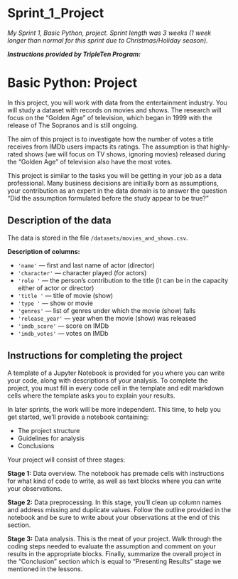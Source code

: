# Sprint_1_Project

*My Sprint 1, Basic Python, project. Sprint length was 3 weeks (1 week longer than normal for this sprint due to Christmas/Holiday season).*



***Instructions provided by TripleTen Program:***

# Basic Python: Project

In this project, you will work with data from the entertainment industry. You will study a dataset with records on movies and shows. The research will focus on the “Golden Age” of television, which began in 1999 with the release of The Sopranos and is still ongoing.

The aim of this project is to investigate how the number of votes a title receives from IMDb users impacts its ratings. The assumption is that highly-rated shows (we will focus on TV shows, ignoring movies) released during the “Golden Age” of television also have the most votes.

This project is similar to the tasks you will be getting in your job as a data professional. Many business decisions are initially born as assumptions, your contribution as an expert in the data domain is to answer the question “Did the assumption formulated before the study appear to be true?”

## Description of the data

The data is stored in the file `/datasets/movies_and_shows.csv`. 

**Description of columns:**
- `'name'` — first and last name of actor (director)
- `'character'` — character played (for actors)
- `'role '` — the person’s contribution to the title (it can be in the capacity either of actor or director)
- `'title '` — title of movie (show)
- `'type '` — show or movie
- `'genres'` — list of genres under which the movie (show) falls
- `'release_year'` — year when the movie (show) was released
- `'imdb_score'` — score on IMDb
- `'imdb_votes'` — votes on IMDb

## Instructions for completing the project

A template of a Jupyter Notebook is provided for you where you can write your code, along with descriptions of your analysis. To complete the project, you must fill in every code cell in the template and edit markdown cells where the template asks you to explain your results.

In later sprints, the work will be more independent. This time, to help you get started, we’ll provide a notebook containing:

- The project structure
- Guidelines for analysis
- Conclusions

Your project will consist of three stages:

**Stage 1:** Data overview. The notebook has premade cells with instructions for what kind of code to write, as well as text blocks where you can write your observations.

**Stage 2:** Data preprocessing. In this stage, you’ll clean up column names and address missing and duplicate values. Follow the outline provided in the notebook and be sure to write about your observations at the end of this section.

**Stage 3:** Data analysis. This is the meat of your project. Walk through the coding steps needed to evaluate the assumption and comment on your results in the appropriate blocks. Finally, summarize the overall project in the “Conclusion” section which is equal to “Presenting Results” stage we mentioned in the lessons.
